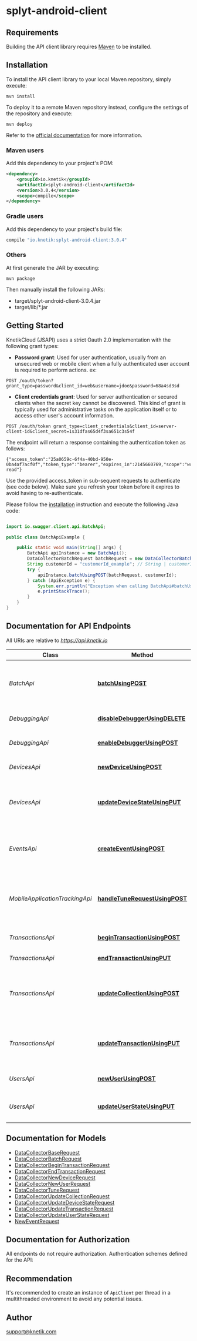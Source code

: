 # splyt-android-client

## Requirements

Building the API client library requires [Maven](https://maven.apache.org/) to be installed.

## Installation

To install the API client library to your local Maven repository, simply execute:

```shell
mvn install
```

To deploy it to a remote Maven repository instead, configure the settings of the repository and execute:

```shell
mvn deploy
```

Refer to the [official documentation](https://maven.apache.org/plugins/maven-deploy-plugin/usage.html) for more information.

### Maven users

Add this dependency to your project's POM:

```xml
<dependency>
    <groupId>io.knetik</groupId>
    <artifactId>splyt-android-client</artifactId>
    <version>3.0.4</version>
    <scope>compile</scope>
</dependency>
```

### Gradle users

Add this dependency to your project's build file:

```groovy
compile "io.knetik:splyt-android-client:3.0.4"
```

### Others

At first generate the JAR by executing:

    mvn package

Then manually install the following JARs:

* target/splyt-android-client-3.0.4.jar
* target/lib/*.jar

## Getting Started 

 KnetikCloud (JSAPI) uses a strict Oauth 2.0 implementation with the following grant types: 

* **Password grant**: Used for user authentication, usually from an unsecured web or mobile client when a fully authenticated user account is required to perform actions. ex: 

```curl 
POST /oauth/token?grant_type=password&client_id=web&username=jdoe&password=68a4sd3sd
 ``` 

* **Client credentials grant**: 
 Used for server authentication or secured clients when the secret key cannot be discovered. This kind of grant is typically used for administrative tasks on the application itself or to access other user's account information. 

```curl 
POST /oauth/token grant_type=client_credentials&client_id=server-client-id&client_secret=1s31dfas65d4f3sa651c3s54f 
```  

The endpoint will return a response containing the authentication token as follows: 
```json: 
{"access_token":"25a0659c-6f4a-40bd-950e-0ba4af7acf0f","token_type":"bearer","expires_in":2145660769,"scope":"write read"}
``` 

Use the provided access_token in sub-sequent requests to authenticate (see code below). Make sure you refresh your token before it expires to avoid having to re-authenticate.

Please follow the [installation](#installation) instruction and execute the following Java code:

```java

import io.swagger.client.api.BatchApi;

public class BatchApiExample {

    public static void main(String[] args) {
        BatchApi apiInstance = new BatchApi();
        DataCollectorBatchRequest batchRequest = new DataCollectorBatchRequest(); // DataCollectorBatchRequest | batchRequest
        String customerId = "customerId_example"; // String | customerId
        try {
            apiInstance.batchUsingPOST(batchRequest, customerId);
        } catch (ApiException e) {
            System.err.println("Exception when calling BatchApi#batchUsingPOST");
            e.printStackTrace();
        }
    }
}

```

## Documentation for API Endpoints

All URIs are relative to *https://api.knetik.io*

Class | Method | HTTP request | Description
------------ | ------------- | ------------- | -------------
*BatchApi* | [**batchUsingPOST**](docs/BatchApi.md#batchUsingPOST) | **POST** /v2/batch | Submit a batch of requests as an array of input models
*DebuggingApi* | [**disableDebuggerUsingDELETE**](docs/DebuggingApi.md#disableDebuggerUsingDELETE) | **DELETE** /v2/_debug/{customerId} | Disable debugging via Redis
*DebuggingApi* | [**enableDebuggerUsingPOST**](docs/DebuggingApi.md#enableDebuggerUsingPOST) | **POST** /v2/_debug/{customerId} | Enable debugging via Redis
*DevicesApi* | [**newDeviceUsingPOST**](docs/DevicesApi.md#newDeviceUsingPOST) | **POST** /v2/devices | Submit a new device event
*DevicesApi* | [**updateDeviceStateUsingPUT**](docs/DevicesApi.md#updateDeviceStateUsingPUT) | **PUT** /v2/devices/{id} | Updates the state parameters for the given device
*EventsApi* | [**createEventUsingPOST**](docs/EventsApi.md#createEventUsingPOST) | **POST** /v2/events | Creates a single event (a transaction with no duration)
*MobileApplicationTrackingApi* | [**handleTuneRequestUsingPOST**](docs/MobileApplicationTrackingApi.md#handleTuneRequestUsingPOST) | **POST** /v2/tune | Submit mobile application tracking data for Tune applications
*TransactionsApi* | [**beginTransactionUsingPOST**](docs/TransactionsApi.md#beginTransactionUsingPOST) | **POST** /v2/transactions | Begins a new transaction
*TransactionsApi* | [**endTransactionUsingPUT**](docs/TransactionsApi.md#endTransactionUsingPUT) | **PUT** /v2/transactions/{id}/end | Ends the transaction
*TransactionsApi* | [**updateCollectionUsingPOST**](docs/TransactionsApi.md#updateCollectionUsingPOST) | **POST** /v2/collections | Creates and finalizes a collection of transaction information
*TransactionsApi* | [**updateTransactionUsingPUT**](docs/TransactionsApi.md#updateTransactionUsingPUT) | **PUT** /v2/transactions/{id} | Updates the progress for the given transaction
*UsersApi* | [**newUserUsingPOST**](docs/UsersApi.md#newUserUsingPOST) | **POST** /v2/users | Submit a new user event
*UsersApi* | [**updateUserStateUsingPUT**](docs/UsersApi.md#updateUserStateUsingPUT) | **PUT** /v2/users/{id} | Updates the entity state for the given user


## Documentation for Models

 - [DataCollectorBaseRequest](docs/DataCollectorBaseRequest.md)
 - [DataCollectorBatchRequest](docs/DataCollectorBatchRequest.md)
 - [DataCollectorBeginTransactionRequest](docs/DataCollectorBeginTransactionRequest.md)
 - [DataCollectorEndTransactionRequest](docs/DataCollectorEndTransactionRequest.md)
 - [DataCollectorNewDeviceRequest](docs/DataCollectorNewDeviceRequest.md)
 - [DataCollectorNewUserRequest](docs/DataCollectorNewUserRequest.md)
 - [DataCollectorTuneRequest](docs/DataCollectorTuneRequest.md)
 - [DataCollectorUpdateCollectionRequest](docs/DataCollectorUpdateCollectionRequest.md)
 - [DataCollectorUpdateDeviceStateRequest](docs/DataCollectorUpdateDeviceStateRequest.md)
 - [DataCollectorUpdateTransactionRequest](docs/DataCollectorUpdateTransactionRequest.md)
 - [DataCollectorUpdateUserStateRequest](docs/DataCollectorUpdateUserStateRequest.md)
 - [NewEventRequest](docs/NewEventRequest.md)


## Documentation for Authorization

All endpoints do not require authorization.
Authentication schemes defined for the API:

## Recommendation

It's recommended to create an instance of `ApiClient` per thread in a multithreaded environment to avoid any potential issues.

## Author

support@knetik.com


